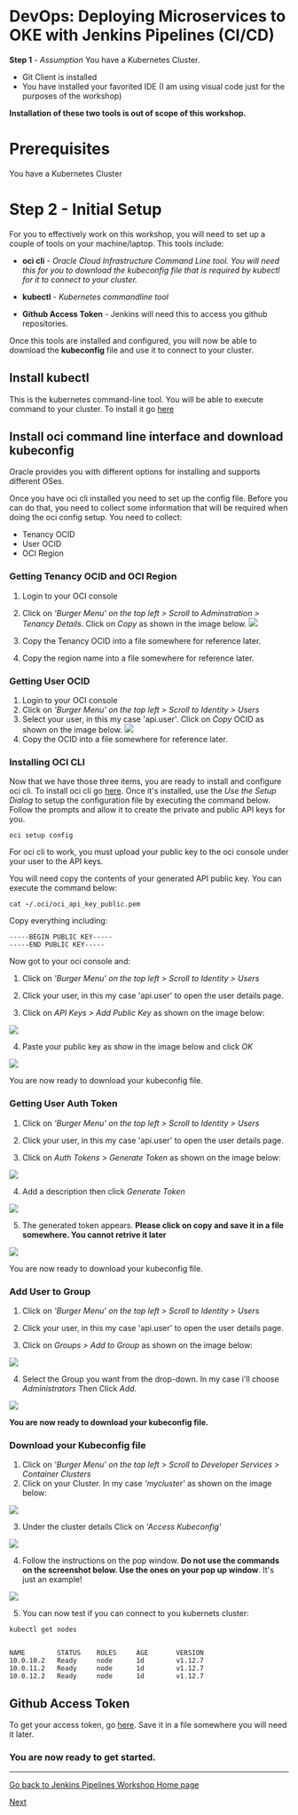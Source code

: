 # DevOps: Deploying Microservices to OKE with Jenkins Pipelines (CI/CD) #

**Step 1** - *Assumption* You have a Kubernetes Cluster.
+ Git Client is installed
+ You have installed your favorited IDE (I am using visual code just for the purposes of the workshop)

**Installation of these two tools is out of scope of this workshop.** 


# Prerequisites

You have a Kubernetes Cluster

# Step 2 - Initial Setup #

For you to effectively work on this workshop, you will need to set up a couple of tools on your machine/laptop. This tools include:

+ **oci cli** - *Oracle Cloud Infrastructure Command Line tool. You will need this for you to download the kubeconfig file that is required by kubectl for it to connect to your cluster.*
+ **kubectl** - *Kubernetes commandline tool*

+ **Github Access Token** - Jenkins will need this to access you github repositories.

Once this tools are installed and configured, you will now be able to download the **kubeconfig** file and use it to connect to your cluster.

## Install kubectl ##

This is the kubernetes command-line tool. You will be able to execute command to your cluster. To install it go [here](https://kubernetes.io/docs/tasks/tools/install-kubectl/)

## Install oci command line interface and download kubeconfig ##

Oracle provides you with different options for installing and supports different OSes.

Once you have oci cli installed you need to set up the config file. Before you can do that, you need to collect some information that will be required when doing the oci config setup. You need to collect:

+ Tenancy OCID
+ User OCID
+ OCI Region

### Getting Tenancy OCID and OCI Region ###

1. Login to your OCI console
2. Click on *'Burger Menu' on the top left > Scroll to Adminstration > Tenancy Details*. Click on *Copy* as shown in the image below.
![](./images/oci-console-tenancy-1.png)

3. Copy the Tenancy OCID into a file somewhere for reference later.
4. Copy the region name into a file somewhere for reference later.

### Getting User OCID ###

1. Login to your OCI console
2. Click on *'Burger Menu' on the top left > Scroll to Identity > Users*
3. Select your user, in this my case 'api.user'. Click on *Copy* OCID as shown on the image below.
![](./images/oci-console-user-ocid-1.png)
3. Copy the OCID into a file somewhere for reference later.

### Installing OCI CLI ###

Now that we have those three items, you are ready to install and configure oci cli.
To install oci cli go [here](https://docs.cloud.oracle.com/iaas/Content/API/SDKDocs/cliinstall.htm?tocpath=Developer%20Tools%20%7CCommand%20Line%20Interface%20(CLI)%20%7C_____1). Once it's installed, use the *Use the Setup Dialog* to setup the configuration file by executing the command below. Follow the prompts and allow it to create the private and public API keys for you.

```
oci setup config
```

For oci cli to work, you must upload your public key to the oci console under your user to the API keys.

You will need copy the contents of your generated API public key. You can execute the command below:

```
cat ~/.oci/oci_api_key_public.pem 
```

Copy everything including:

```
-----BEGIN PUBLIC KEY-----
-----END PUBLIC KEY-----
```

Now got to your oci console and:

1. Click on *'Burger Menu' on the top left > Scroll to Identity > Users*
2. Click your user, in this my case 'api.user' to open the user details page.

3. Click on *API Keys > Add Public Key* as shown on the image below:

![](./images/oci-console-add-api-key-1.png)


4. Paste your public key as show in the image below and click *OK*

![](./images/oci-console-add-api-key-2.png)

You are now ready to download your kubeconfig file.

### Getting User Auth Token ###

1. Click on *'Burger Menu' on the top left > Scroll to Identity > Users*
2. Click your user, in this my case 'api.user' to open the user details page.

3. Click on *Auth Tokens > Generate Token* as shown on the image below:

![](./images/oci-console-user-auth-token-1.png)


4. Add a description then click *Generate Token*

![](./images/oci-console-user-auth-token-2.png)

5. The generated token appears. **Please click on copy and save it in a file somewhere. You cannot retrive it later**

![](./images/oci-console-user-auth-token-3.png)

You are now ready to download your kubeconfig file.


### Add User to Group ###

1. Click on *'Burger Menu' on the top left > Scroll to Identity > Users*
2. Click your user, in this my case 'api.user' to open the user details page.

3. Click on *Groups > Add to Group* as shown on the image below:

![](./images/oci-console-user-group-1.png)

4. Select the Group you want from the drop-down. In my case i'll choose *Administrators* Then Click *Add*.

![](./images/oci-console-user-group-2.png)

**You are now ready to download your kubeconfig file.**

### Download your Kubeconfig file ###

1. Click on *'Burger Menu' on the top left > Scroll to Developer Services > Container Clusters*
2. Click on your Cluster. In my case *'mycluster'* as shown on the image below:

![](./images/oci-console-cluster-1.png)

3. Under the cluster details Click on *'Access Kubeconfig'*

![](./images/oci-console-cluster-2.png)

4. Follow the instructions on the pop window. **Do not use the commands on the screenshot below. Use the ones on your pop up window**. It's just an example!


![](./images/oci-console-cluster-3.png)

5. You can now test if you can connect to you kubernets cluster:

```
kubectl get nodes


NAME        STATUS    ROLES     AGE       VERSION
10.0.10.2   Ready     node      1d        v1.12.7
10.0.11.2   Ready     node      1d        v1.12.7
10.0.12.2   Ready     node      1d        v1.12.7
```

## Github Access Token ##

To get your access token, go [here](https://help.github.com/en/articles/creating-a-personal-access-token-for-the-command-line). Save it in a file somewhere you will need it later. 

### You are now ready to get started. ###

---
[Go back to Jenkins Pipelines Workshop Home page](README.md)


[Next](jenkins.pipelines.OKE3.md)
